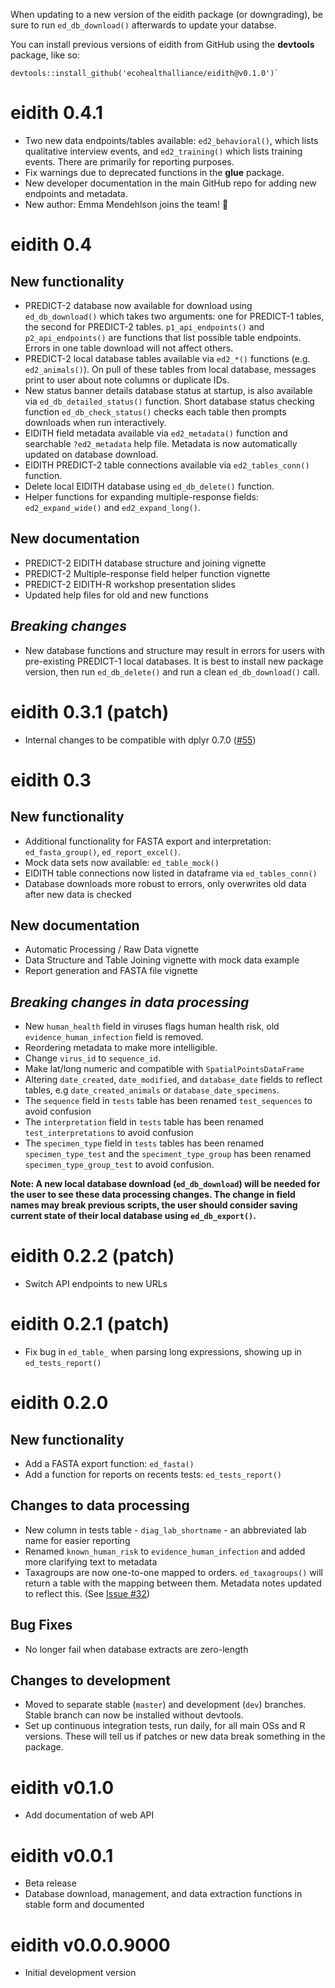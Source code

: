 When updating to a new version of the eidith package (or downgrading), be sure to run
`ed_db_download()` afterwards to update your databse.

You can install previous versions of eidith from GitHub using the **devtools**
package, like so:

```
devtools::install_github('ecohealthalliance/eidith@v0.1.0')`
```

# eidith 0.4.1

- Two new data endpoints/tables available: `ed2_behavioral()`, which lists
  qualitative interview events, and `ed2_training()` which lists training events.
  There are primarily for reporting purposes.
- Fix warnings due to deprecated functions in the **glue** package.
- New developer documentation in the main GitHub repo for adding new endpoints
  and metadata.
- New author: Emma Mendehlson joins the team! 🎉


# eidith 0.4

## New functionality

- PREDICT-2 database now available for download using `ed_db_download()` which takes
  two arguments: one for PREDICT-1 tables, the second for PREDICT-2 tables. `p1_api_endpoints()` 
  and `p2_api_endpoints()` are functions that list possible table endpoints. Errors in
  one table download will not affect others.
- PREDICT-2 local database tables available via `ed2_*()` functions (e.g. `ed2_animals()`). On 
  pull of these tables from local database, messages print to user about note columns or 
  duplicate IDs.
- New status banner details database status at startup, is also available via `ed_db_detailed_status()`
  function. Short database status checking function `ed_db_check_status()` checks each table
  then prompts downloads when run interactively.
- EIDITH field metadata available via `ed2_metadata()` function and searchable `?ed2_metadata` 
  help file. Metadata is now automatically updated on database download.
- EIDITH PREDICT-2 table connections available via `ed2_tables_conn()` function.
- Delete local EIDITH database using `ed_db_delete()` function.
- Helper functions for expanding multiple-response fields: `ed2_expand_wide()` and 
  `ed2_expand_long()`. 

## New documentation

- PREDICT-2 EIDITH database structure and joining vignette
- PREDICT-2 Multiple-response field helper function vignette
- PREDICT-2 EIDITH-R workshop presentation slides
- Updated help files for old and new functions

## *Breaking changes*

- New database functions and structure may result in errors for users with
  pre-existing PREDICT-1 local databases. It is best to install new package
  version, then run `ed_db_delete()` and run a clean `ed_db_download()` call.

# eidith 0.3.1 (patch)

- Internal changes to be compatible with dplyr 0.7.0 ([#55](https://github.com/ecohealthalliance/eidith/pull/55))

# eidith 0.3

## New functionality

- Additional functionality for FASTA export and interpretation: `ed_fasta_group()`,
  `ed_report_excel()`.
- Mock data sets now available: `ed_table_mock()`
- EIDITH table connections now listed in dataframe via `ed_tables_conn()`
- Database downloads more robust to errors, only overwrites old data after new data is checked

## New documentation

- Automatic Processing / Raw Data vignette
- Data Structure and Table Joining vignette with mock data example
- Report generation and FASTA file vignette

## *Breaking changes in data processing*

- New `human_health` field in viruses flags human health risk, old `evidence_human_infection` field is removed.
- Reordering metadata to make more intelligible.
- Change `virus_id` to `sequence_id`.
- Make lat/long numeric and compatible with `SpatialPointsDataFrame`
- Altering `date_created`, `date_modified`, and `database_date` fields to reflect tables, e.g `date_created_animals` or `database_date_specimens`.
- The `sequence` field in `tests` table has been renamed `test_sequences` to avoid confusion
- The `interpretation` field in `tests` table has been renamed `test_interpretations` to avoid confusion
- The `specimen_type` field in `tests` tables has been renamed `specimen_type_test` and the `speciment_type_group` has been renamed `specimen_type_group_test` to avoid confusion.

__Note: A new local database download (`ed_db_download`) will be needed for the user to see these data processing changes. The change in field names may break previous scripts, the user should consider saving current state of their local database using `ed_db_export()`.__



# eidith 0.2.2 (patch)

- Switch API endpoints to new URLs

# eidith 0.2.1 (patch)

- Fix bug in `ed_table_` when parsing long expressions, showing up in
  `ed_tests_report()`

# eidith 0.2.0

## New functionality

- Add a FASTA export function: `ed_fasta()`
- Add a function for reports on recents tests: `ed_tests_report()`

## Changes to data processing

 - New column in tests table - `diag_lab_shortname` - an abbreviated lab name for easier reporting
 - Renamed `known_human_risk` to `evidence_human_infection` and added more clarifying text to metadata
 - Taxagroups are now one-to-one mapped to orders. `ed_taxagroups()` will return a table with the
   mapping between them.  Metadata notes updated to reflect this. (See [Issue #32](https://github.com/ecohealthalliance/eidith/issues/32))
 
## Bug Fixes

 - No longer fail when database extracts are zero-length
 
## Changes to development

 - Moved to separate stable (`master`) and development (`dev`) branches. Stable
   branch can now be installed without devtools.
 - Set up continuous integration tests, run daily, for all main OSs and R versions. These will tell us if patches
   or new data break something in the package.
 
# eidith v0.1.0

* Add documentation of web API

# eidith v0.0.1

* Beta release
* Database download, management, and data extraction functions in stable
  form and documented

# eidith v0.0.0.9000

* Initial development version


